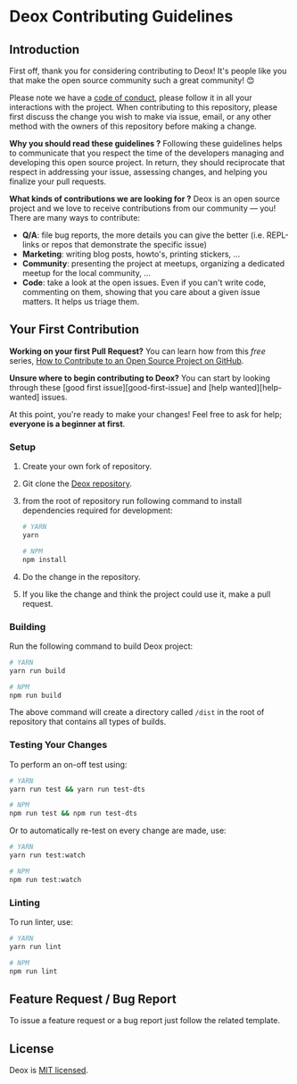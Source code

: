 # Deox Contributing Guidelines

## Introduction

First off, thank you for considering contributing to Deox! It's people like you that make the open source community such a great community! 😊

Please note we have a [code of conduct](CODE_OF_CONDUCT.md), please follow it in all your interactions with the project.
When contributing to this repository, please first discuss the change you wish to make via issue, email, or any other method with the owners of this repository before making a change.

**Why you should read these guidelines ?**
Following these guidelines helps to communicate that you respect the time of the developers managing and developing this open source project. In return, they should reciprocate that respect in addressing your issue, assessing changes, and helping you finalize your pull requests.

**What kinds of contributions we are looking for ?**
Deox is an open source project and we love to receive contributions from our community — you! There are many ways to contribute:

- **Q/A**: file bug reports, the more details you can give the better (i.e. REPL-links or repos that demonstrate the specific issue)
- **Marketing**: writing blog posts, howto's, printing stickers, ...
- **Community**: presenting the project at meetups, organizing a dedicated meetup for the local community, ...
- **Code**: take a look at the open issues. Even if you can't write code, commenting on them, showing that you care about a given issue matters. It helps us triage them.

## Your First Contribution

**Working on your first Pull Request?** You can learn how from this _free_ series, [How to Contribute to an Open Source Project on GitHub](https://egghead.io/series/how-to-contribute-to-an-open-source-project-on-github).

**Unsure where to begin contributing to Deox?** You can start by looking through these [good first issue][good-first-issue] and [help wanted][help-wanted] issues.

At this point, you're ready to make your changes! Feel free to ask for help; **everyone is a beginner at first**.

### Setup

1. Create your own fork of repository.
2. Git clone the [Deox repository](https://github.com/thebordmann/deox).
3. from the root of repository run following command to install dependencies required for development:

   ```bash
   # YARN
   yarn

   # NPM
   npm install
   ```

4. Do the change in the repository.
5. If you like the change and think the project could use it, make a pull request.

### Building

Run the following command to build Deox project:

```bash
# YARN
yarn run build

# NPM
npm run build
```

The above command will create a directory called `/dist` in the root of repository that contains all types of builds.

### Testing Your Changes

To perform an on-off test using:

```bash
# YARN
yarn run test && yarn run test-dts

# NPM
npm run test && npm run test-dts
```

Or to automatically re-test on every change are made, use:

```bash
# YARN
yarn run test:watch

# NPM
npm run test:watch
```

### Linting

To run linter, use:

```bash
# YARN
yarn run lint

# NPM
npm run lint
```

## Feature Request / Bug Report

To issue a feature request or a bug report just follow the related template.

## License

Deox is [MIT licensed](LICENSE).
